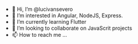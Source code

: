 - 👋 Hi, I’m @lucivansevero
- 👀 I’m interested in Angular, NodeJS, Express.
- 🌱 I’m currently learning Flutter
- 💞️ I’m looking to collaborate on JavaScrit projects
- 📫 How to reach me ...

<!---
lucivansevero/lucivansevero is a ✨ special ✨ repository because its `README.md` (this file) appears on your GitHub profile.
You can click the Preview link to take a look at your changes.
--->

